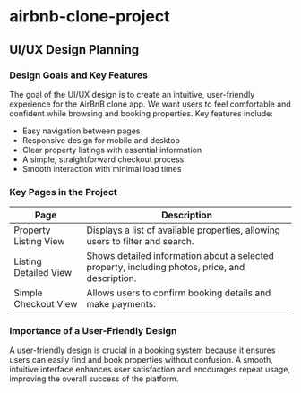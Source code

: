 # airbnb-clone-project

## UI/UX Design Planning

### Design Goals and Key Features

The goal of the UI/UX design is to create an intuitive, user-friendly experience for the AirBnB clone app. We want users to feel comfortable and confident while browsing and booking properties. Key features include:

- Easy navigation between pages
- Responsive design for mobile and desktop
- Clear property listings with essential information
- A simple, straightforward checkout process
- Smooth interaction with minimal load times

### Key Pages in the Project

| Page                  | Description                                                                                     |
| --------------------- | ----------------------------------------------------------------------------------------------- |
| Property Listing View | Displays a list of available properties, allowing users to filter and search.                   |
| Listing Detailed View | Shows detailed information about a selected property, including photos, price, and description. |
| Simple Checkout View  | Allows users to confirm booking details and make payments.                                      |

### Importance of a User-Friendly Design

A user-friendly design is crucial in a booking system because it ensures users can easily find and book properties without confusion. A smooth, intuitive interface enhances user satisfaction and encourages repeat usage, improving the overall success of the platform.
